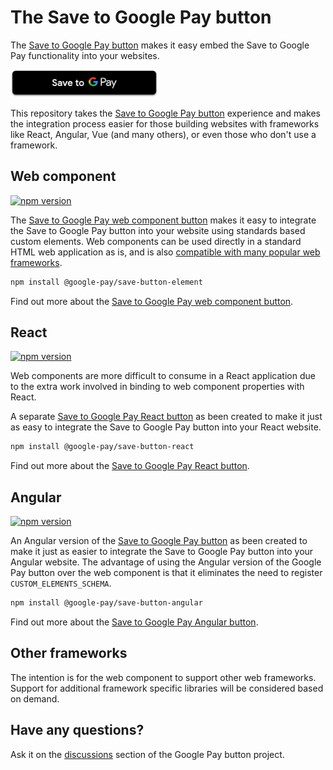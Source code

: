 # The Save to Google Pay button

The [Save to Google Pay button][save-to-google-pay] makes it easy embed the Save to Google Pay functionality into your
websites.

<img src="docs/images/save-to-google-pay-button.png" width="236" height="44" alt="Save to Google Pay" />

This repository takes the [Save to Google Pay button][save-to-google-pay] experience and makes the integration process
easier for those building websites with frameworks like React, Angular, Vue (and many others), or even those who don't
use a framework.

## Web component

[![npm version](https://badge.fury.io/js/%40google-pay%2Fsave-button-element.svg)][npm-element]

The [Save to Google Pay web component button][save-button-element] makes it easy to integrate the Save to Google Pay
button into your website using standards based custom elements. Web components can be used directly in a standard HTML
web application as is, and is also [compatible with many popular web frameworks][custom-elements-compatible].

```sh
npm install @google-pay/save-button-element
```

Find out more about the [Save to Google Pay web component button][save-button-element].

## React

[![npm version](https://badge.fury.io/js/%40google-pay%2Fsave-button-react.svg)][npm-react]

Web components are more difficult to consume in a React application due to the extra work involved in binding to web
component properties with React.

A separate [Save to Google Pay React button][save-button-react] as been created to make it just as easy to integrate the
Save to Google Pay button into your React website.

```sh
npm install @google-pay/save-button-react
```

Find out more about the [Save to Google Pay React button][save-button-react].

## Angular

[![npm version](https://badge.fury.io/js/%40google-pay%2Fsave-button-angular.svg)][npm-angular]

An Angular version of the [Save to Google Pay button][save-button-angular] as been created to make it just as easier to
integrate the Save to Google Pay button into your Angular website. The advantage of using the Angular version of the
Google Pay button over the web component is that it eliminates the need to register `CUSTOM_ELEMENTS_SCHEMA`.

```sh
npm install @google-pay/save-button-angular
```

Find out more about the [Save to Google Pay Angular button][save-button-angular].

## Other frameworks

The intention is for the web component to support other web frameworks. Support for additional framework specific
libraries will be considered based on demand.

## Have any questions?

Ask it on the [discussions](https://github.com/google-pay/save-to-google-pay-button/discussions) section of the Google
Pay button project.

[save-to-google-pay]: https://developers.google.com/pay/passes/reference/s2w-reference
[save-button-element]: src/save-button-element
[save-button-react]: src/save-button-react
[save-button-angular]: src/save-button-angular
[live-demo]: https://developers.google.com/pay/api/web/guides/resources/demos
[custom-elements-compatible]: https://custom-elements-everywhere.com/
[npm-element]: https://www.npmjs.com/package/@google-pay/save-button-element
[npm-react]: https://www.npmjs.com/package/@google-pay/save-button-react
[npm-angular]: https://www.npmjs.com/package/@google-pay/save-button-angular
